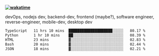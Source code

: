 **[![wakatime](https://wakatime.com/badge/user/87646243-158a-4241-a3cb-668e1fa2dbb8.svg)](https://wakatime.com/@87646243-158a-4241-a3cb-668e1fa2dbb8?style=plastic)**


devOps, nodejs dev, backend-dev, frontend (maybe?), software engineer, reverse-engineer, mobile-dev, desktop dev

<!--START_SECTION:waka-->

```txt
TypeScript   11 hrs 10 mins  ████████████████████░░░░░   80.17 %
Python       1 hr 10 mins    ██░░░░░░░░░░░░░░░░░░░░░░░   08.39 %
HTML         23 mins         ▓░░░░░░░░░░░░░░░░░░░░░░░░   02.83 %
Bash         20 mins         ▓░░░░░░░░░░░░░░░░░░░░░░░░   02.44 %
JSON         18 mins         ▓░░░░░░░░░░░░░░░░░░░░░░░░   02.21 %
```

<!--END_SECTION:waka-->

